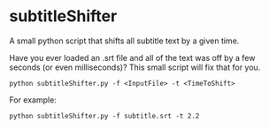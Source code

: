 # subtitleShifter
A small python script that shifts all subtitle text by a given time.

Have you ever loaded an .srt file and all of the text was off by a few seconds (or even milliseconds)? This small script will fix that for you.
```
python subtitleShifter.py -f <InputFile> -t <TimeToShift>
```
For example:
```
python subtitleShifter.py -f subtitle.srt -t 2.2
```